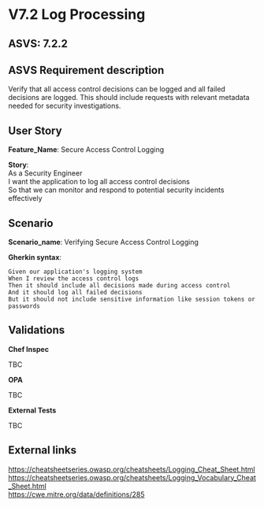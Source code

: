 # V7.2 Log Processing

## ASVS: 7.2.2

## ASVS Requirement description

Verify that all access control decisions can be logged and all
failed decisions are logged. This should include requests with
relevant metadata needed for security investigations.

## User Story

**Feature_Name**: Secure Access Control Logging

**Story**:\
As a Security Engineer\
I want the application to log all access control decisions\
So that we can monitor and respond to potential security incidents effectively

## Scenario

**Scenario_name**: Verifying Secure Access Control Logging

**Gherkin syntax**:

```gherkin
Given our application's logging system
When I review the access control logs
Then it should include all decisions made during access control
And it should log all failed decisions
But it should not include sensitive information like session tokens or passwords
```

## Validations

**Chef Inspec**

TBC

**OPA**

TBC

**External Tests**

TBC

## External links

<https://cheatsheetseries.owasp.org/cheatsheets/Logging_Cheat_Sheet.html> \
<https://cheatsheetseries.owasp.org/cheatsheets/Logging_Vocabulary_Cheat_Sheet.html> \
<https://cwe.mitre.org/data/definitions/285>
